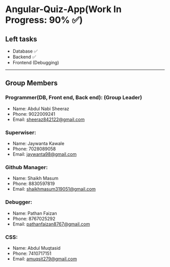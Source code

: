 # Angular-Quiz-App(Work In Progress: 90% ✅)

## Left tasks
- Database ✅
- Backend ✅
- Frontend (Debugging)

---

## Group Members
### Programmer(DB, Front end, Back end): (Group Leader)

- Name: Abdul Nabi Sheeraz
- Phone: 9022009241
- Email: sheeraz842122@gmail.com

### Superwiser:

- Name: Jaywanta Kawale
- Phone: 7028089058
- Email: jaywanta98@gmail.com

### Github Manager:

- Name: Shaikh Masum 
- Phone: 8830597819
- Email: shaikhmasum319051@gmail.com

### Debugger:

- Name: Pathan Faizan
- Phone: 8767025292
- Email: pathanfaizan8767@gmail.com

### CSS:

- Name: Abdul Muqtasid
- Phone: 7410717151
- Email: amuqsit279@gmail.com
